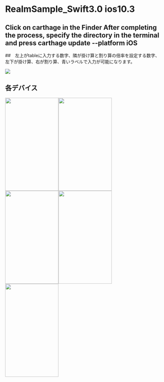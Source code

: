 # RealmSample_Swift3.0 ios10.3
## Click on carthage in the Finder After completing the process, specify the directory in the terminal and press carthage update --platform iOS
##　左上がtableに入力する数字、隣が掛け算と割り算の倍率を設定する数字、左下が掛け算、右が割り算、青いラベルで入力が可能になります。

![](https://github.com/daisukenagata/RealmSample_Swift3.0/blob/master/realmTableview.gif?raw=truewidth="200"height="350")

## 各デバイス



<img src="https://github.com/daisukenagata/RealmSample_Swift3.0/blob/master/1.png?raw=true" width="172" height="300"><img src="https://github.com/daisukenagata/RealmSample_Swift3.0/blob/master/2.png?raw=true" width="172" height="300"><img src="https://github.com/daisukenagata/RealmSample_Swift3.0/blob/master/3.png?raw=true" width="172" height="300"><img src="https://github.com/daisukenagata/RealmSample_Swift3.0/blob/master/4.png?raw=true" width="172" height="300"><img src="https://github.com/daisukenagata/RealmSample_Swift3.0/blob/master/5.png?raw=true" width="172" height="300">





